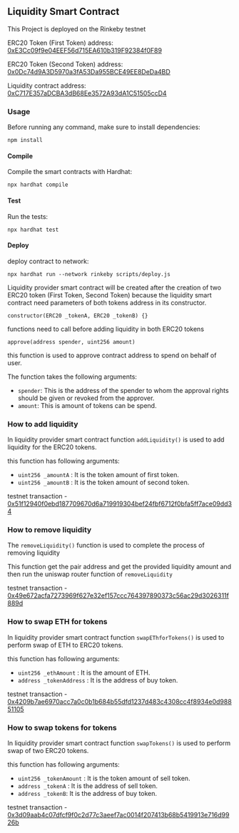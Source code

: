 ## Liquidity Smart Contract

This Project is deployed on the Rinkeby testnet

ERC20 Token (First Token) address: [0xE3Cc09f9e04EEF56d715EA610b319F92384f0F89](https://rinkeby.etherscan.io/address/0xE3Cc09f9e04EEF56d715EA610b319F92384f0F89)

ERC20 Token (Second Token) address: [0x0Dc74d9A3D5970a3fA53Da955BCE49EE8DeDa4BD](https://rinkeby.etherscan.io/address/0x0Dc74d9A3D5970a3fA53Da955BCE49EE8DeDa4BD)

Liquidity contract address: [0xC717E357aDCBA3dB68Ee3572A93dA1C51505ccD4](https://rinkeby.etherscan.io/address/0xC717E357aDCBA3dB68Ee3572A93dA1C51505ccD4)

### Usage

Before running any command, make sure to install dependencies:

`npm install`

#### Compile

Compile the smart contracts with Hardhat: 

`npx hardhat compile`

#### Test

Run the tests:

`npx hardhat test`

#### Deploy

deploy contract to network: 

`npx hardhat run --network rinkeby scripts/deploy.js`


Liquidity provider smart contract will be created after the creation of two ERC20 token (First Token, Second Token) because the liquidity smart contract need parameters of both tokens address in its constructor.

`constructor(ERC20 _tokenA, ERC20 _tokenB) {}`

functions need to call before adding liquidity in both ERC20 tokens

```
approve(address spender, uint256 amount)
``` 

this function is used to approve contract address to spend on behalf of user.

The function takes the following arguments:

- `spender`: This is the address of the spender to whom the approval rights should be given or revoked from the approver.
- `amount`: This is amount of tokens can be spend.


### How to add liquidity

In liquidity provider smart contract function `addLiquidity()` is used to add liquidity for the ERC20 tokens.

this function has following arguments:

- `uint256 _amountA` : It is the token amount of first token.
- `uint256 _amountB` : It is the token amount of second token.

testnet transaction - [0x51f12940f0ebd187709670d6a719919304bef24fbf6712f0bfa5ff7ace09dd34](https://rinkeby.etherscan.io/tx/0x51f12940f0ebd187709670d6a719919304bef24fbf6712f0bfa5ff7ace09dd34)


### How to remove liquidity

The `removeLiquidity()` function is used to complete the process of removing liquidity

This function get the pair address and get the provided liquidity amount and then run the uniswap router function of `removeLiquidity`

testnet transaction - [0x49e672acfa7273969f627e32ef157ccc764397890373c56ac29d3026311f889d](https://rinkeby.etherscan.io/tx/0x49e672acfa7273969f627e32ef157ccc764397890373c56ac29d3026311f889d)


### How to swap ETH for tokens
In liquidity provider smart contract function `swapEThforTokens()` is used to perform swap of ETH to ERC20 tokens.

this function has following arguments:

- `uint256 _ethAmount` : It is the amount of ETH.
- `address _tokenAddress` : It is the address of buy token.

testnet transaction - [0x4209b7ae6970acc7a0c0b1b684b55dfd1237d483c4308cc4f8934e0d98851105](https://rinkeby.etherscan.io/tx/0x4209b7ae6970acc7a0c0b1b684b55dfd1237d483c4308cc4f8934e0d98851105)

### How to swap tokens for tokens
In liquidity provider smart contract function `swapTokens()` is used to perform swap of two ERC20 tokens.

this function has following arguments:

- `uint256 _tokenAmount` : It is the token amount of sell token.
- `address _tokenA` : It is the address of sell token.
- `address _tokenB`: It is the address of buy token.

testnet transaction - [0x3d09aab4c07dfcf9f0c2d77c3aeef7ac0014f207413b68b5419913e716d9926b](https://rinkeby.etherscan.io/tx/0x3d09aab4c07dfcf9f0c2d77c3aeef7ac0014f207413b68b5419913e716d9926b)